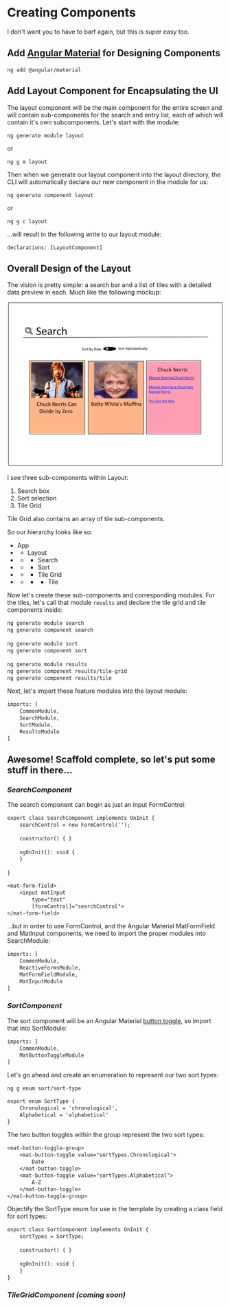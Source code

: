 # Creating Components

I don't want you to have to barf again, but this is super easy too.

## Add [Angular Material]() for Designing Components

```
ng add @angular/material
```

## Add Layout Component for Encapsulating the UI

The layout component will be the main component for the entire screen and will contain sub-components for the search and entry list, each of which will contain it's own subcomponents. Let's start with the module:

```
ng generate module layout
```
or
```
ng g m layout
```
Then when we generate our layout component into the layout directory, the CLI will automatically declare our new component in the module for us:
```
ng generate component layout
```
or 
```
ng g c layout
```
...will result in the following write to our layout module:
```
declarations: [LayoutComponent]
```
## Overall Design of the Layout

The vision is pretty simple: a search bar and a list of tiles with a detailed data preview in each. Much like the following mockup:

![Stellar Search mockup](./complete/src/assets/images/stellar-search-mockup.jpg "Chuck and Betty are an unstoppable team!")

I see three sub-components within Layout:
1. Search box
2. Sort selection
3. Tile Grid

Tile Grid also contains an array of tile sub-components.

So our hierarchy looks like so:

* App
* * Layout
* * * Search
* * * Sort
* * * Tile Grid 
* * * * Tile

Now let's create these sub-components and corresponding modules. For the tiles, let's call that module `results` and declare the tile grid and tile components inside:

```
ng generate module search
ng generate component search

ng generate module sort
ng generate component sort

ng generate module results
ng generate component results/tile-grid
ng generate component results/tile
```

Next, let's import these feature modules into the layout module:

```
imports: [
    CommonModule,
    SearchModule,
    SortModule,
    ResultsModule
]
```

## Awesome! Scaffold complete, so let's put some stuff in there...

### _SearchComponent_

The search component can begin as just an input FormControl:
```
export class SearchComponent implements OnInit {
	searchControl = new FormControl('');

	constructor() { }

	ngOnInit(): void {
	}

}
```
```
<mat-form-field>
	<input matInput
		type="text" 
		[formControl]="searchControl">
</mat-form-field>
```

...but in order to use FormControl, and the Angular Material MatFormField and MatInput components, we need to import the proper modules into SearchModule:
```
imports: [
    CommonModule,
    ReactiveFormsModule,
    MatFormFieldModule,
    MatInputModule
]
```

### _SortComponent_

The sort component will be an Angular Material [button toggle](https://material.angular.io/components/button-toggle/overview), so import that into SortModule:
```
imports: [
    CommonModule,
    MatButtonToggleModule
]
```

Let's go ahead and create an enumeration to represent our two sort types:
```
ng g enum sort/sort-type
```
```
export enum SortType {
	Chronological = 'chronological',
	Alphabetical = 'alphabetical'
}
```

The two button toggles within the group represent the two sort types:
```
<mat-button-toggle-group>
	<mat-button-toggle value="sortTypes.Chronological">
		Date
	</mat-button-toggle>
	<mat-button-toggle value="sortTypes.Alphabetical">
		A-Z
	</mat-button-toggle>
</mat-button-toggle-group>
```

Objectify the SortType enum for use in the template by creating a class field for sort types:
```
export class SortComponent implements OnInit {
	sortTypes = SortType;

	constructor() { }

	ngOnInit(): void {
	}
}
```

### _TileGridComponent (coming soon)_

